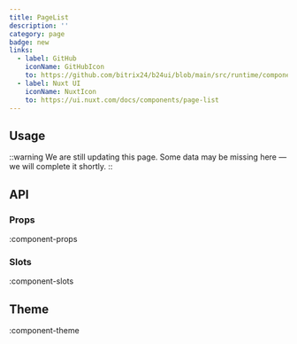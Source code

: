 ```yaml
---
title: PageList
description: ''
category: page
badge: new
links:
  - label: GitHub
    iconName: GitHubIcon
    to: https://github.com/bitrix24/b24ui/blob/main/src/runtime/components/PageList.vue
  - label: Nuxt UI
    iconName: NuxtIcon
    to: https://ui.nuxt.com/docs/components/page-list
---
```


## Usage

::warning
We are still updating this page. Some data may be missing here — we will complete it shortly.
::

## API

### Props

:component-props

### Slots

:component-slots

## Theme

:component-theme
